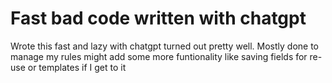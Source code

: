 # Fast bad code written with chatgpt

Wrote this fast and lazy with chatgpt turned out pretty well.
Mostly done to manage my rules might add some more funtionality like saving fields for re-use or templates if I get to it


